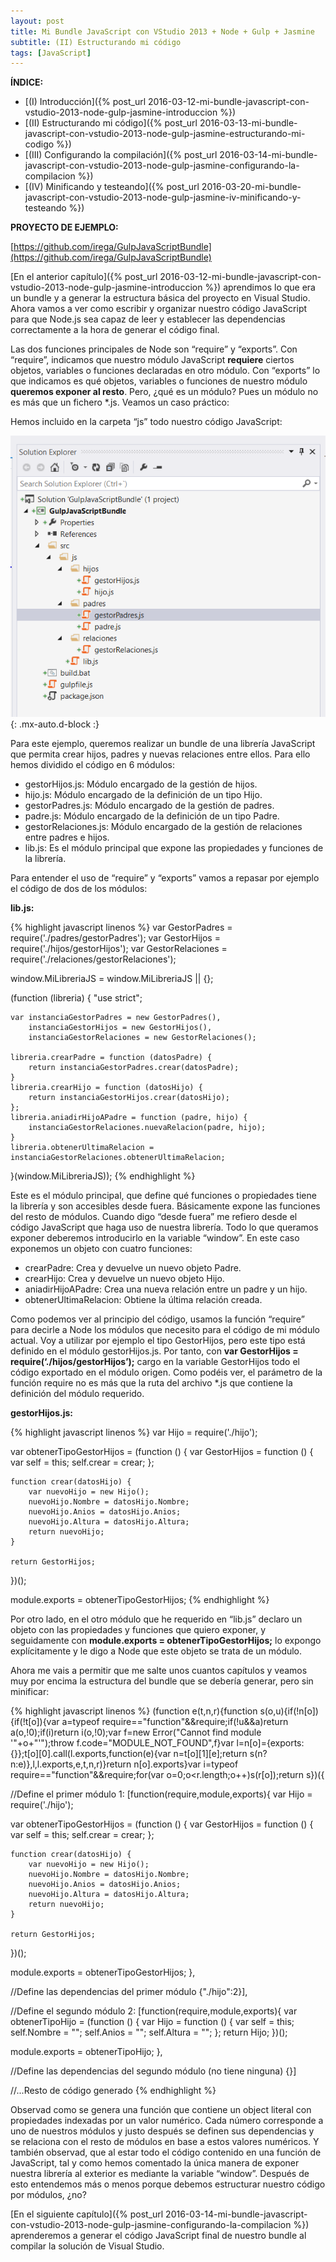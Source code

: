 ```yaml
---
layout: post
title: Mi Bundle JavaScript con VStudio 2013 + Node + Gulp + Jasmine
subtitle: (II) Estructurando mi código
tags: [JavaScript]
---
```


**ÍNDICE:**
- [(I) Introducción]({% post_url 2016-03-12-mi-bundle-javascript-con-vstudio-2013-node-gulp-jasmine-introduccion %})
- [(II) Estructurando mi código]({% post_url 2016-03-13-mi-bundle-javascript-con-vstudio-2013-node-gulp-jasmine-estructurando-mi-codigo %})
- [(III) Configurando la compilación]({% post_url 2016-03-14-mi-bundle-javascript-con-vstudio-2013-node-gulp-jasmine-configurando-la-compilacion %})
- [(IV) Minificando y testeando]({% post_url 2016-03-20-mi-bundle-javascript-con-vstudio-2013-node-gulp-jasmine-iv-minificando-y-testeando %})

**PROYECTO DE EJEMPLO:**

[https://github.com/irega/GulpJavaScriptBundle](https://github.com/irega/GulpJavaScriptBundle)

[En el anterior capítulo]({% post_url 2016-03-12-mi-bundle-javascript-con-vstudio-2013-node-gulp-jasmine-introduccion %}) aprendimos lo que era un bundle y a generar la estructura básica del proyecto en Visual Studio. Ahora vamos a ver como escribir y organizar nuestro código JavaScript para que Node.js sea capaz de leer y establecer las dependencias correctamente a la hora de generar el código final.

Las dos funciones principales de Node son “require” y “exports”. Con “require”, indicamos que nuestro módulo JavaScript **requiere** ciertos objetos, variables o funciones declaradas en otro módulo. Con “exports” lo que indicamos es qué objetos, variables o funciones de nuestro módulo **queremos exponer al resto**. Pero, ¿qué es un módulo? Pues un módulo no es más que un fichero *.js. Veamos un caso práctico:

Hemos incluido en la carpeta “js” todo nuestro código JavaScript:

![JavaScript bundle js folder](/assets/img/js-bundle-js-folder.png){: .mx-auto.d-block :}

Para este ejemplo, queremos realizar un bundle de una librería JavaScript que permita crear hijos, padres y nuevas relaciones entre ellos. Para ello hemos dividido el código en 6 módulos:

- gestorHijos.js: Módulo encargado de la gestión de hijos.
- hijo.js: Módulo encargado de la definición de un tipo Hijo.
- gestorPadres.js: Módulo encargado de la gestión de padres.
- padre.js: Módulo encargado de la definición de un tipo Padre.
- gestorRelaciones.js: Módulo encargado de la gestión de relaciones entre padres e hijos.
- lib.js: Es el módulo principal que expone las propiedades y funciones de la librería.

Para entender el uso de “require” y “exports” vamos a repasar por ejemplo el código de dos de los módulos:

**lib.js:**

{% highlight javascript linenos %}
var GestorPadres = require('./padres/gestorPadres');
var GestorHijos = require('./hijos/gestorHijos');
var GestorRelaciones = require('./relaciones/gestorRelaciones');
 
window.MiLibreriaJS = window.MiLibreriaJS || {};
 
(function (libreria) {
    "use strict";
 
    var instanciaGestorPadres = new GestorPadres(),
        instanciaGestorHijos = new GestorHijos(),
        instanciaGestorRelaciones = new GestorRelaciones();
 
    libreria.crearPadre = function (datosPadre) {
        return instanciaGestorPadres.crear(datosPadre);
    }
    libreria.crearHijo = function (datosHijo) {
        return instanciaGestorHijos.crear(datosHijo);
    };
    libreria.aniadirHijoAPadre = function (padre, hijo) {
        instanciaGestorRelaciones.nuevaRelacion(padre, hijo);
    }
    libreria.obtenerUltimaRelacion = instanciaGestorRelaciones.obtenerUltimaRelacion;
 
}(window.MiLibreriaJS));
{% endhighlight %}

Este es el módulo principal, que define qué funciones o propiedades tiene la librería y son accesibles desde fuera. Básicamente expone las funciones del resto de módulos. Cuando digo “desde fuera” me refiero desde el código JavaScript que haga uso de nuestra librería. Todo lo que queramos exponer deberemos introducirlo en la variable “window”. En este caso exponemos un objeto con cuatro funciones:

- crearPadre: Crea y devuelve un nuevo objeto Padre.
- crearHijo: Crea y devuelve un nuevo objeto Hijo.
- aniadirHijoAPadre: Crea una nueva relación entre un padre y un hijo.
- obtenerUltimaRelacion: Obtiene la última relación creada.

Como podemos ver al principio del código, usamos la función “require” para decirle a Node los módulos que necesito para el código de mi módulo actual. Voy a utilizar por ejemplo el tipo GestorHijos, pero este tipo está definido en el módulo gestorHijos.js. Por tanto, con **var GestorHijos = require(‘./hijos/gestorHijos’);** cargo en la variable GestorHijos todo el código exportado en el módulo origen. Como podéis ver, el parámetro de la función require no es más que la ruta del archivo *.js que contiene la definición del módulo requerido.

**gestorHijos.js:**

{% highlight javascript linenos %}
var Hijo = require('./hijo');
 
var obtenerTipoGestorHijos = (function () {
    var GestorHijos = function () {
        var self = this;
        self.crear = crear;
    };
 
    function crear(datosHijo) {
        var nuevoHijo = new Hijo();
        nuevoHijo.Nombre = datosHijo.Nombre;
        nuevoHijo.Anios = datosHijo.Anios;
        nuevoHijo.Altura = datosHijo.Altura;
        return nuevoHijo;
    }
 
    return GestorHijos;
})();
 
module.exports = obtenerTipoGestorHijos;
{% endhighlight %}

Por otro lado, en el otro módulo que he requerido en “lib.js” declaro un objeto con las propiedades y funciones que quiero exponer, y seguidamente con **module.exports = obtenerTipoGestorHijos;** lo expongo explícitamente y le digo a Node que este objeto se trata de un módulo.

Ahora me vais a permitir que me salte unos cuantos capítulos y veamos muy por encima la estructura del bundle que se debería generar, pero sin minificar:

{% highlight javascript linenos %}
(function e(t,n,r){function s(o,u){if(!n[o]){if(!t[o]){var a=typeof require=="function"&&require;if(!u&&a)return a(o,!0);if(i)return i(o,!0);var f=new Error("Cannot find module '"+o+"'");throw f.code="MODULE_NOT_FOUND",f}var l=n[o]={exports:{}};t[o][0].call(l.exports,function(e){var n=t[o][1][e];return s(n?n:e)},l,l.exports,e,t,n,r)}return n[o].exports}var i=typeof require=="function"&&require;for(var o=0;o<r.length;o++)s(r[o]);return s})({
 
//Define el primer módulo
1: [function(require,module,exports){
var Hijo = require('./hijo');
 
var obtenerTipoGestorHijos = (function () {
    var GestorHijos = function () {
        var self = this;
        self.crear = crear;
    };
 
    function crear(datosHijo) {
        var nuevoHijo = new Hijo();
        nuevoHijo.Nombre = datosHijo.Nombre;
        nuevoHijo.Anios = datosHijo.Anios;
        nuevoHijo.Altura = datosHijo.Altura;
        return nuevoHijo;
    }
 
    return GestorHijos;
})();
 
module.exports = obtenerTipoGestorHijos;
},
 
//Define las dependencias del primer módulo
{"./hijo":2}],
 
//Define el segundo módulo
2: [function(require,module,exports){
var obtenerTipoHijo = (function () {
    var Hijo = function () {
        var self = this;
        self.Nombre = "";
        self.Anios = "";
        self.Altura = "";
    };
    return Hijo;
})();
 
module.exports = obtenerTipoHijo;
},
 
//Define las dependencias del segundo módulo (no tiene ninguna)
{}]
 
//...Resto de código generado
{% endhighlight %}

Observad como se genera una función que contiene un object literal con propiedades indexadas por un valor numérico. Cada número corresponde a uno de nuestros módulos y justo después se definen sus dependencias y se relaciona con el resto de módulos en base a estos valores numéricos. Y también observad, que al estar todo el código contenido en una función de JavaScript, tal y como hemos comentado la única manera de exponer nuestra librería al exterior es mediante la variable “window”. Después de esto entendemos más o menos porque debemos estructurar nuestro código por módulos, ¿no?

[En el siguiente capítulo]({% post_url 2016-03-14-mi-bundle-javascript-con-vstudio-2013-node-gulp-jasmine-configurando-la-compilacion %}) aprenderemos a generar el código JavaScript final de nuestro bundle al compilar la solución de Visual Studio.